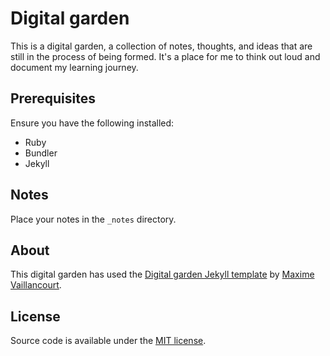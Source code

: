 # Digital garden

This is a digital garden, a collection of notes, thoughts, and ideas that are still in the process of being formed. It's a place for me to think out loud and document my learning journey.

## Prerequisites

Ensure you have the following installed:

- Ruby
- Bundler
- Jekyll

## Notes

Place your notes in the `_notes` directory.

## About

This digital garden has used the [Digital garden Jekyll template](https://github.com/maximevaillancourt/digital-garden-jekyll-template) by [Maxime Vaillancourt](https://github.com/maximevaillancourt).

## License

Source code is available under the [MIT license](LICENSE.md).
